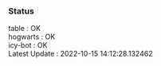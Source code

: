 ### Status


table : OK  
hogwarts : OK  
icy-bot : OK  
Latest Update : 2022-10-15 14:12:28.132462
